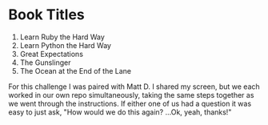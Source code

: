 # Book Titles
1. Learn Ruby the Hard Way
2. Learn Python the Hard Way
3. Great Expectations
4. The Gunslinger
5. The Ocean at the End of the Lane


For this challenge I was paired with Matt D. I shared my screen, but we each worked in our own repo simultaneously, taking the same steps together as we went through the instructions. If either one of us had a question it was easy to just ask, "How would we do this again? ...Ok, yeah, thanks!"
